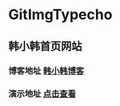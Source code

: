 # GitImgTypecho
## 韩小韩首页网站
### 博客地址 [韩小韩博客](https://www.vvhan.com/ "韩小韩博客")

### 演示地址 [点击查看](https://www.vvhan.com/ "韩小韩博客")

